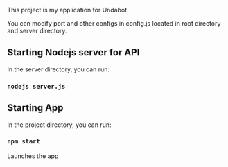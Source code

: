 This project is my application for Undabot

You can modify port and other configs in config.js located in root directory and server directory.

## Starting Nodejs server for API

In the server directory, you can run:

### `nodejs server.js`

## Starting App

In the project directory, you can run:

### `npm start`

Launches the app
